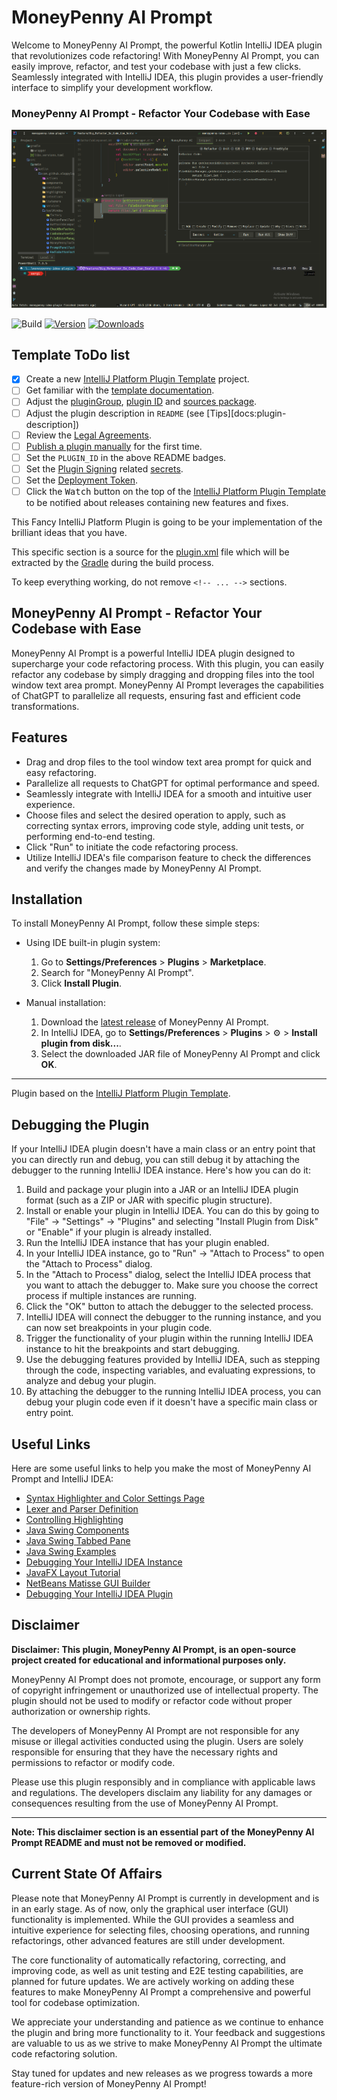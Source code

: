 # MoneyPenny AI Prompt

Welcome to MoneyPenny AI Prompt, the powerful Kotlin IntelliJ IDEA plugin that revolutionizes
code refactoring! With MoneyPenny AI Prompt, you can easily improve, refactor, and test your
codebase with just a few clicks. Seamlessly integrated with IntelliJ IDEA, this plugin provides
a user-friendly interface to simplify your development workflow.

### MoneyPenny AI Prompt - Refactor Your Codebase with Ease

![Prompt](src/main/resources/images/MoneyPenny_ToolWindow_Prompt.png)

![Build](https://github.com/sloppylopez/moneypenny-idea-plugin/workflows/Build/badge.svg)
[![Version](https://img.shields.io/jetbrains/plugin/v/PLUGIN_ID.svg)](https://plugins.jetbrains.com/plugin/PLUGIN_ID)
[![Downloads](https://img.shields.io/jetbrains/plugin/d/PLUGIN_ID.svg)](https://plugins.jetbrains.com/plugin/PLUGIN_ID)

## Template ToDo list

- [x] Create a new [IntelliJ Platform Plugin Template][template] project.
- [ ] Get familiar with the [template documentation][template].
- [ ] Adjust the [pluginGroup](./gradle.properties), [plugin ID](./src/main/resources/META-INF/plugin.xml)
  and [sources package](./src/main/kotlin).
- [ ] Adjust the plugin description in `README` (see [Tips][docs:plugin-description])
- [ ] Review
  the [Legal Agreements](https://plugins.jetbrains.com/docs/marketplace/legal-agreements.html?from=IJPluginTemplate).
- [ ] [Publish a plugin manually](https://plugins.jetbrains.com/docs/intellij/publishing-plugin.html?from=IJPluginTemplate)
  for the first time.
- [ ] Set the `PLUGIN_ID` in the above README badges.
- [ ] Set the [Plugin Signing](https://plugins.jetbrains.com/docs/intellij/plugin-signing.html?from=IJPluginTemplate)
  related [secrets](https://github.com/JetBrains/intellij-platform-plugin-template#environment-variables).
- [ ] Set
  the [Deployment Token](https://plugins.jetbrains.com/docs/marketplace/plugin-upload.html?from=IJPluginTemplate).
- [ ] Click the <kbd>Watch</kbd> button on the top of the [IntelliJ Platform Plugin Template][template] to be notified
  about releases containing new features and fixes.

<!-- Plugin description -->
This Fancy IntelliJ Platform Plugin is going to be your implementation of the brilliant ideas that you have.

This specific section is a source for the [plugin.xml](/src/main/resources/META-INF/plugin.xml) file which will be
extracted by the [Gradle](/build.gradle.kts) during the build process.

To keep everything working, do not remove `<!-- ... -->` sections.
<!-- Plugin description end -->

## MoneyPenny AI Prompt - Refactor Your Codebase with Ease

MoneyPenny AI Prompt is a powerful IntelliJ IDEA plugin designed to supercharge your code refactoring process. With this plugin, you can easily refactor any codebase by simply dragging and dropping files into the tool window text area prompt. MoneyPenny AI Prompt leverages the capabilities of ChatGPT to parallelize all requests, ensuring fast and efficient code transformations.

## Features

- Drag and drop files to the tool window text area prompt for quick and easy refactoring.
- Parallelize all requests to ChatGPT for optimal performance and speed.
- Seamlessly integrate with IntelliJ IDEA for a smooth and intuitive user experience.
- Choose files and select the desired operation to apply, such as correcting syntax errors, improving code style, adding unit tests, or performing end-to-end testing.
- Click "Run" to initiate the code refactoring process.
- Utilize IntelliJ IDEA's file comparison feature to check the differences and verify the changes made by MoneyPenny AI Prompt.

## Installation

To install MoneyPenny AI Prompt, follow these simple steps:

- Using IDE built-in plugin system:
  1. Go to **Settings/Preferences** > **Plugins** > **Marketplace**.
  2. Search for "MoneyPenny AI Prompt".
  3. Click **Install Plugin**.

- Manual installation:
  1. Download the [latest release](https://github.com/sloppylopez/moneypenny-idea-plugin/releases/latest) of MoneyPenny AI Prompt.
  2. In IntelliJ IDEA, go to **Settings/Preferences** > **Plugins** > ⚙️ > **Install plugin from disk...**.
  3. Select the downloaded JAR file of MoneyPenny AI Prompt and click **OK**.

---

Plugin based on the [IntelliJ Platform Plugin Template][template].

[template]: https://github.com/JetBrains/intellij-platform-plugin-template

## Debugging the Plugin

If your IntelliJ IDEA plugin doesn't have a main class or an entry point that you can directly run and debug, you can still debug it by attaching the debugger to the running IntelliJ IDEA instance. Here's how you can do it:

1. Build and package your plugin into a JAR or an IntelliJ IDEA plugin format (such as a ZIP or JAR with specific plugin structure).
2. Install or enable your plugin in IntelliJ IDEA. You can do this by going to "File" -> "Settings" -> "Plugins" and selecting "Install Plugin from Disk" or "Enable" if your plugin is already installed.
3. Run the IntelliJ IDEA instance that has your plugin enabled.
4. In your IntelliJ IDEA instance, go to "Run" -> "Attach to Process" to open the "Attach to Process" dialog.
5. In the "Attach to Process" dialog, select the IntelliJ IDEA process that you want to attach the debugger to. Make sure you choose the correct process if multiple instances are running.
6. Click the "OK" button to attach the debugger to the selected process.
7. IntelliJ IDEA will connect the debugger to the running instance, and you can now set breakpoints in your plugin code.
8. Trigger the functionality of your plugin within the running IntelliJ IDEA instance to hit the breakpoints and start debugging.
9. Use the debugging features provided by IntelliJ IDEA, such as stepping through the code, inspecting variables, and evaluating expressions, to analyze and debug your plugin.
10. By attaching the debugger to the running IntelliJ IDEA process, you can debug your plugin code even if it doesn't have a specific main class or entry point.

## Useful Links

Here are some useful links to help you make the most of MoneyPenny AI Prompt and IntelliJ IDEA:

- [Syntax Highlighter and Color Settings Page](https://plugins.jetbrains.com/docs/intellij/syntax-highlighter-and-color-settings-page.html#define-a-color-settings-page)
- [Lexer and Parser Definition](https://plugins.jetbrains.com/docs/intellij/lexer-and-parser-definition.html#define-a-parser)
- [Controlling Highlighting](https://plugins.jetbrains.com/docs/intellij/controlling-highlighting.html)
- [Java Swing Components](https://web.mit.edu/6.005/www/sp14/psets/ps4/java-6-tutorial/components.html)
- [Java Swing Tabbed Pane](https://docs.oracle.com/javase/tutorial/uiswing/components/tabbedpane.html)
- [Java Swing Examples](https://docs.oracle.com/javase/tutorial/uiswing/examples/components/index.html#TabbedPaneDemo)
- [Debugging Your IntelliJ IDEA Instance](https://medium.com/agorapulse-stories/how-to-debug-your-own-intellij-idea-instance-7d7df185a48d)
- [JavaFX Layout Tutorial](https://docs.oracle.com/javase/8/javafx/layout-tutorial/index.html)
- [NetBeans Matisse GUI Builder](https://netbeans.apache.org/kb/docs/matisse.html)
- [Debugging Your IntelliJ IDEA Plugin](https://www.youtube.com/watch?v=YSpqHOwYrk4)

## Disclaimer

**Disclaimer: This plugin, MoneyPenny AI Prompt, is an open-source project created for educational and informational purposes only.**

MoneyPenny AI Prompt does not promote, encourage, or support any form of copyright infringement or unauthorized use of intellectual property. The plugin should not be used to modify or refactor code without proper authorization or ownership rights.

The developers of MoneyPenny AI Prompt are not responsible for any misuse or illegal activities conducted using the plugin. Users are solely responsible for ensuring that they have the necessary rights and permissions to refactor or modify code.

Please use this plugin responsibly and in compliance with applicable laws and regulations. The developers disclaim any liability for any damages or consequences resulting from the use of MoneyPenny AI Prompt.

---

**Note: This disclaimer section is an essential part of the MoneyPenny AI Prompt README and must not be removed or modified.**

## Current State Of Affairs

Please note that MoneyPenny AI Prompt is currently in development and is in an early stage. As of now, only the graphical user interface (GUI) functionality is implemented. While the GUI provides a seamless and intuitive experience for selecting files, choosing operations, and running refactorings, other advanced features are still under development.

The core functionality of automatically refactoring, correcting, and improving code, as well as unit testing and E2E testing capabilities, are planned for future updates. We are actively working on adding these features to make MoneyPenny AI Prompt a comprehensive and powerful tool for codebase optimization.

We appreciate your understanding and patience as we continue to enhance the plugin and bring more functionality to it. Your feedback and suggestions are valuable to us as we strive to make MoneyPenny AI Prompt the ultimate code refactoring solution.

Stay tuned for updates and new releases as we progress towards a more feature-rich version of MoneyPenny AI Prompt!

